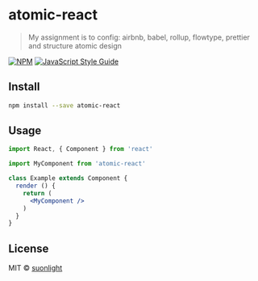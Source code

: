 # atomic-react

> My assignment is to config: airbnb, babel, rollup, flowtype, prettier and structure atomic design

[![NPM](https://img.shields.io/npm/v/atomic-react.svg)](https://www.npmjs.com/package/atomic-react) [![JavaScript Style Guide](https://img.shields.io/badge/code_style-standard-brightgreen.svg)](https://standardjs.com)

## Install

```bash
npm install --save atomic-react
```

## Usage

```jsx
import React, { Component } from 'react'

import MyComponent from 'atomic-react'

class Example extends Component {
  render () {
    return (
      <MyComponent />
    )
  }
}
```

## License

MIT © [suonlight](https://github.com/suonlight)
